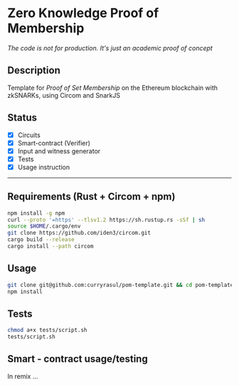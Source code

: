 # Zero Knowledge Proof of Membership

*The code is not for production. It's just an academic proof of concept*

## Description
Template for *Proof of Set Membership* on the Ethereum blockchain with zkSNARKs, using Circom and SnarkJS

## Status
- [x] Circuits
- [x] Smart-contract (Verifier)
- [x] Input and witness generator
- [x] Tests
- [x] Usage instruction

___

## Requirements (Rust + Circom + npm)
```bash
npm install -g npm
curl --proto '=https' --tlsv1.2 https://sh.rustup.rs -sSf | sh
source $HOME/.cargo/env
git clone https://github.com/iden3/circom.git
cargo build --release
cargo install --path circom
```

## Usage
```bash
git clone git@github.com:curryrasul/pom-template.git && cd pom-template
npm install
```

## Tests
```bash
chmod a+x tests/script.sh
tests/script.sh
```

## Smart - contract usage/testing
In remix ...

